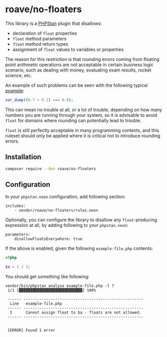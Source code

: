 # roave/no-floaters

This library is a [PHPStan](https://github.com/phpstan/phpstan) plugin
that disallows:

 * declaration of `float` properties
 * `float` method parameters
 * `float` method return types
 * assignment of `float` values to variables or properties

The reason for this restriction is that rounding errors coming
from floating point arithmetic operations are not acceptable in
certain business logic scenario, such as dealing with money,
evaluating exam results, rocket science, etc.

An example of such problems can be seen with the following typical
[example](https://3v4l.org/MJqJe):

```php
var_dump((0.7 + 0.1) === 0.8);
```

This can mean no trouble at all, or a lot of trouble, depending
on how many numbers you are running through your system, so it
is advisable to avoid `float` for domains where rounding can
potentially lead to trouble.

`float` is still perfectly acceptable in many programming contexts,
and this ruleset should only be applied where it is critical not
to introduce rounding errors.

## Installation

```sh
composer require --dev roave/no-floaters
```

## Configuration

In your `phpstan.neon` configuration, add following section:

```neon
includes:
	- vendor/roave/no-floaters/rules.neon
```

Optionally, you can configure the library to disallow any
`float`-producing expression at all, by adding following to your
`phpstan.neon`:

```neon
parameters:
	disallowFloatsEverywhere: true
```

If the above is enabled, given the following `example-file.php`
contents:

```php
<?php

$a = 1 / 3;
```

You should get something like following:

```
vendor/bin/phpstan analyse example-file.php -l 7
 1/1 [▓▓▓▓▓▓▓▓▓▓▓▓▓▓▓▓▓▓▓▓▓▓▓▓▓▓▓▓] 100%

 ------ -----------------------------------------------------
  Line   example-file.php
 ------ -----------------------------------------------------
  3      Cannot assign float to $a - floats are not allowed.
 ------ -----------------------------------------------------


 [ERROR] Found 1 error

```
